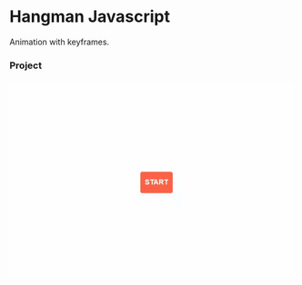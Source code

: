 # Hangman Javascript    

Animation with keyframes.

### Project
![SNAP](https://raw.githubusercontent.com/apsampaio/Playing-With-CSS/master/Rolling%20Pixels/snap.gif)